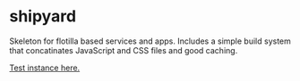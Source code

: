 shipyard
========

Skeleton for flotilla based services and apps. Includes a simple build system that concatinates JavaScript and CSS files and good caching.

[Test instance here.](http://rodarmor-shipyard.appspot.com)
